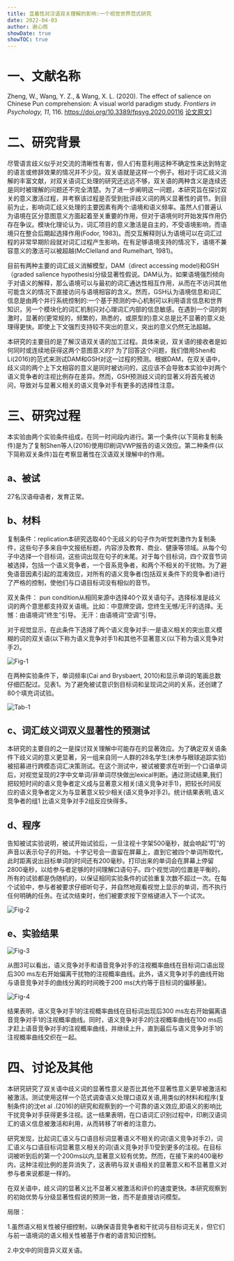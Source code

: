 ```yaml
---
title: 显着性对汉语双关理解的影响:一个视觉世界范式研究
date: 2022-04-03
author: 谢心雨
showDate: true
showTOC: true
---
```


# 一、文献名称

Zheng, W., Wang, Y. Z., & Wang, X. L. (2020). The effect of salience on Chinese Pun comprehension: A visual world paradigm study. *Frontiers in Psychology, 11*, 116. https://doi.org/10.3389/fpsyg.2020.00116
[论文原文](../Source_Files/2022-04-03-XXY1.pdf)]

# 二、研究背景

尽管语言歧义似乎对交流的清晰性有害，但人们有意利用这种不确定性来达到特定的语言或修辞效果的情况并不少见。双关语就是这样一个例子。相对于词汇歧义消解的丰富文献，对双关语词汇处理的研究还远远不够，双关语的两种含义是连续还是同时被理解的问题还不完全清楚。为了进一步阐明这一问题，本研究旨在探讨双关的意义激活过程，并考察该过程是否受到批评歧义词的两义显著性的调节。到目前为止，影响词汇歧义处理的主要因素有两个:语境和语义频率。虽然人们普遍认为语境在区分意图意义方面起着至关重要的作用，但对于语境何时开始发挥作用仍存在争议。模块化理论认为，词汇项目的意义激活是自主的，不受语境影响，而语境只在整合后期起选择作用(Fodor, 1983)。而交互解释则认为语境可以在词汇过程的非常早期阶段就对词汇过程产生影响，在有足够语境支持的情况下，语境不兼容意义的激活可以被超越(McClelland and Rumelhart, 1981)。

目前有两种主要的词汇歧义消解模型，DAM（direct accessing model)和GSH（graded salience hypothesis)分级显著性假说。DAM认为，如果语境强烈倾向于对语义的解释，那么语境可以与最初的词汇通达性相互作用，从而在不访问其他可能含义的情况下直接访问与语境相容的含义。然而，GSH认为语境信息和词汇信息是由两个并行系统控制的:一个基于预测的中心机制可以利用语言信息和世界知识，另一个模块化的词汇机制只对心理词汇内部的信息敏感。在遇到一个词的刺激时，显著的(更常规的，频繁的，熟悉的，或原型的)意义总是比不显著的意义处理得更快。即使上下文强烈支持较不突出的意义，突出的意义仍然无法超越。

本研究的主要目的是了解汉语双关语的加工过程。具体来说，双关语的接收者是如何同时或连续地获得这两个意图意义的? 为了回答这个问题，我们借用Shen和Li(2016)的范式来测试DAM和GSH对这一过程的预测。根据DAM，在双关语中，歧义词的两个上下文相容的意义是同时被访问的，这应该不会导致本实验中对两个语义竞争者的注视比例存在差异。然而，GSH预测歧义词的显著义将首先被访问，导致对与显著义相关的语义竞争对手有更多的选择性注意。

# 三、研究过程

本实验由两个实验条件组成，在同一时间段内进行。第一个条件(以下简称复制条件)是为了复制Shen等人(2016)使用印刷词VWP报告的语义效应。第二种条件(以下简称双关条件)旨在考察显著性在汉语双关理解中的作用。

## a、被试

27名汉语母语者，发育正常。

## b、材料

复制条件：replication本研究选取40个无歧义的句子作为听觉刺激作为复制条件，这些句子多来自中文报纸标题，内容涉及教育、商业、健康等领域。从每个句子中选择一个目标词，这些词出现在句子的末尾。对于每个目标词，四个双音节词被选择，包括一个语义竞争者，一个音系竞争者，和两个不相关的干扰物。为了避免语音因素引起的混淆效应，对所有的语义竞争者(包括双关条件下的竞争者)进行了严格的控制，使他们与口语目标词没有相似的音节。

双关条件： pun condition从相同来源中选择40个双关语句子。选择标准是歧义词的两个意思都支持双关语境。比如：中意牌空调，您终生无憾/无汗的选择。无憾：由语境词”终生“引导。  无汗：由语境词”空调“引导。

对于视觉显示，在此条件下选择了两个语义竞争对手:一是语义相关的突出意义模糊的词的双关语(以下称为语义竞争对手1)和其他不显著意义(以下称为语义竞争对手2)。

![Fig-1](../Supporting_Information/2022-04-03-XXY1-Fig-1.png)

在两种实验条件下，单词频率(Cai and Brysbaert, 2010)和显示单词的笔画总数仔细匹配过。见表1。为了避免被试意识到目标词和呈现词之间的关系，还创建了80个填充词试验。

![Tab-1](../Supporting_Information/2022-04-03-XXY1-Tab-1.png)

## c、词汇歧义词双义显著性的预测试

本研究的主要目的之一是探讨双关理解中可能存在的显著效应。为了确定双关语条件下歧义词的意义更显著，另一组来自同一人群的28名学生(未参与眼球追踪实验)被招募进行跨模态词汇决策测试。在这个测试中，被试被要求在听到一个口语单词后，对视觉呈现的2字中文单词/非单词尽快做出lexical判断。通过测试结果,我们把较短时间的语义竞争者定义成与显著意义相关(语义竞争对手1)，把较长时间反应的语义竞争者定义为与显著意义较少相关(语义竞争对手2)。统计结果表明,语义竞争者的组1 比语义竞争对手2组反应快得多。

## d、程序

告知被试实验说明，被试开始试验后，一旦注视十字架500毫秒，就会响起“叮”的声音以表示句子的开始。十字记号会一直留在屏幕上，直到它被四个单词所取代，此时距离说出目标单词的时间还有200毫秒。打印出来的单词会在屏幕上停留2800毫秒，以给参与者足够的时间理解口语句子。四个视觉词的位置是平衡的，所有的试验都是伪随机的，以保证相同实验条件的试验重复次数不超过一次。在每个试验中，参与者被要求仔细听句子，并自然地观看视觉上显示的单词，而不执行任何明确的任务。在试次结束时，他们被要求按下空格键进入下一个试次。

![Fig-2](../Supporting_Information/2022-04-03-XXY1-Fig-2.png)

## e、实验结果

![Fig-3](../Supporting_Information/2022-04-03-XXY1-Fig-3.png)

从图3可以看出，语义竞争对手和语音竞争对手的注视概率曲线在目标词口语出现后300  ms左右开始偏离干扰物的注视概率曲线。此外，语义竞争对手的曲线开始与语音竞争对手的曲线分离的时间晚于200 ms(大约等于目标词的偏移量)。

![Fig-4](../Supporting_Information/2022-04-03-XXY1-Fig-4.png)

结果表明，语义竞争对手1的注视概率曲线在目标词出现后300 ms左右开始偏离语音竞争对手1的注视概率曲线。同时，语义竞争对手2的注视概率曲线在100 ms后才赶上语音竞争对手的注视概率曲线，并继续上升，直到最后与语义竞争对手1的注视概率曲线交织在一起。

# 四、讨论及其他

本研究研究了双关语中歧义词的显著性意义是否比其他不显著性意义更早被激活和被激活。测试使用这样一个范式调查语义处理口语双关语,用类似的材料和程序(复制条件)的沈et al .(2016)的研究和观察到的一个可靠的语义效应,即语义的影响比干扰竞争对手获得更多注视。这一结果表明，在口语词汇识别过程中，印刷汉语词汇的语义信息被激活和利用，从而转移了听者的注意力。

研究发现，比起词汇语义与口语目标词显著语义不相关的词(语义竞争对手2)，词汇语义与口语目标词显著意义相关的词(语义竞争对手1)受到更多的注视。在目标词被听到后的第一个200ms以内,显著意义较有优势。然而，在接下来的400毫秒内，这种注视比例的差异消失了，这表明与双关语相关的显著意义和不显著意义对参与者来说都是一样的。

在双关语中，歧义词的显著义比不显著义被激活和评价的速度更快。本研究观察到的初始优势与分级显著性假说的预测一致，而不是直接访问模型。

局限：

1.虽然语义相关性被仔细控制，以确保语音竞争者和干扰词与目标词无关，但它们与前一语境词的语义相关性被基于作者的语言知识控制。

2.中文中的同音异义双关语。
